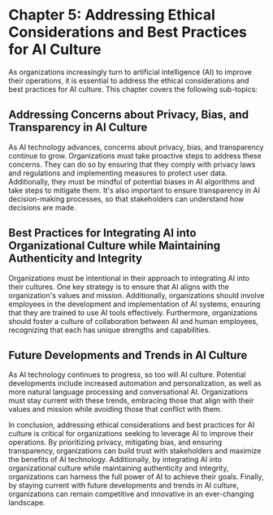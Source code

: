Chapter 5: Addressing Ethical Considerations and Best Practices for AI Culture
==============================================================================

As organizations increasingly turn to artificial intelligence (AI) to improve their operations, it is essential to address the ethical considerations and best practices for AI culture. This chapter covers the following sub-topics:

Addressing Concerns about Privacy, Bias, and Transparency in AI Culture
-----------------------------------------------------------------------

As AI technology advances, concerns about privacy, bias, and transparency continue to grow. Organizations must take proactive steps to address these concerns. They can do so by ensuring that they comply with privacy laws and regulations and implementing measures to protect user data. Additionally, they must be mindful of potential biases in AI algorithms and take steps to mitigate them. It's also important to ensure transparency in AI decision-making processes, so that stakeholders can understand how decisions are made.

Best Practices for Integrating AI into Organizational Culture while Maintaining Authenticity and Integrity
----------------------------------------------------------------------------------------------------------

Organizations must be intentional in their approach to integrating AI into their cultures. One key strategy is to ensure that AI aligns with the organization's values and mission. Additionally, organizations should involve employees in the development and implementation of AI systems, ensuring that they are trained to use AI tools effectively. Furthermore, organizations should foster a culture of collaboration between AI and human employees, recognizing that each has unique strengths and capabilities.

Future Developments and Trends in AI Culture
--------------------------------------------

As AI technology continues to progress, so too will AI culture. Potential developments include increased automation and personalization, as well as more natural language processing and conversational AI. Organizations must stay current with these trends, embracing those that align with their values and mission while avoiding those that conflict with them.

In conclusion, addressing ethical considerations and best practices for AI culture is critical for organizations seeking to leverage AI to improve their operations. By prioritizing privacy, mitigating bias, and ensuring transparency, organizations can build trust with stakeholders and maximize the benefits of AI technology. Additionally, by integrating AI into organizational culture while maintaining authenticity and integrity, organizations can harness the full power of AI to achieve their goals. Finally, by staying current with future developments and trends in AI culture, organizations can remain competitive and innovative in an ever-changing landscape.

